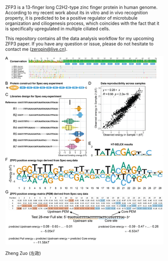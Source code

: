 ZFP3 is a 13-finger long C2H2-type zinc finger protein in human genome. According to my recent work about its in vitro and in vivo recognition property, it is predicted to be a positive regulator of microtubule organization and ciliogenesis process, which coincides with the fact that it is specifically upregulated in multiple ciliated cells.

This repository contains all the data analysis workflow for my upcoming ZFP3 paper. If you have any question or issue, please do not hesitate to contact me (zeropin@live.cn).

![](Figure%201/Figure%201.png)

Zheng Zuo (左政)
